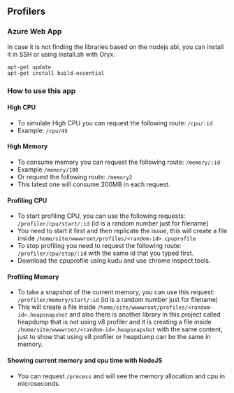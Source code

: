 ## Profilers

### Azure Web App
In case it is not finding the libraries based on the nodejs abi, you can install it in SSH or using install.sh with Oryx.
```
apt-get update
apt-get install build-essential
```

### How to use this app

#### High CPU
- To simulate High CPU you can request the following route: `/cpu/:id`
- Example: `/cpu/45`

#### High Memory
- To consume memory you can request the following route: `/memory/:id`
- Example `/memory/100`
- Or request the following route: `/memory2`
- This latest one will consume 200MB in each request.

#### Profiling CPU
- To start profiling CPU, you can use the following requests:
`/profiler/cpu/start/:id` (id is a random number just for filename)
- You need to start it first and then replicate the issue, this will create a file inside `/home/site/wwwwroot/profiles/<random-id>.cpuprofile`
- To stop profiling you need to request the following route: `/profiler/cpu/stop/:id` with the same id that you typed first.
- Download the cpuprofile using kudu and use chrome inspect tools.

#### Profiling Memory
- To take a snapshot of the current memory, you can use this request: `/profiler/memory/start/:id` (id is a random number just for filename)
- This will create a file inside `/home/site/wwwwroot/profiles/<random-id>.heapsnapshot` and also there is another library in this project called heapdump that is not using v8 profiler and it is creating a file inside `/home/site/wwwwroot/<random-id>.heapsnapshot` with the same content, just to show that using v8 profiler or heapdump can be the same in memory.

#### Showing current memory and cpu time with NodeJS
- You can request `/process` and will see the memory allocation and cpu in microseconds.